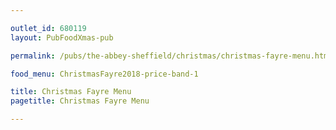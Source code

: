 ```yaml
---

outlet_id: 680119
layout: PubFoodXmas-pub

permalink: /pubs/the-abbey-sheffield/christmas/christmas-fayre-menu.html

food_menu: ChristmasFayre2018-price-band-1

title: Christmas Fayre Menu
pagetitle: Christmas Fayre Menu

---
```


